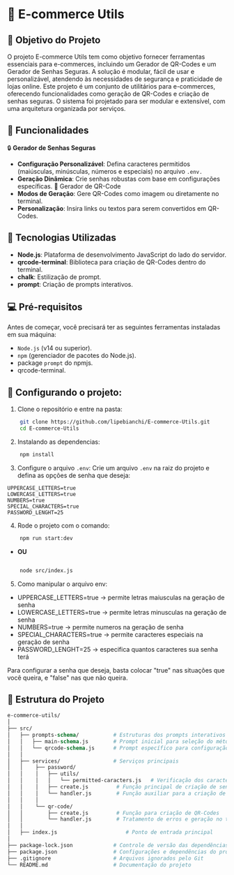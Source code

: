 # 🛒 E-commerce Utils


## 🎯 Objetivo do Projeto

O projeto E-commerce Utils tem como objetivo fornecer ferramentas essenciais para e-commerces, incluindo um Gerador de QR-Codes e um Gerador de Senhas Seguras. A solução é modular, fácil de usar e personalizável, atendendo às necessidades de segurança e praticidade de lojas online.
Este projeto é um conjunto de utilitários para e-commerces, oferecendo funcionalidades como geração de QR-Codes e criação de senhas seguras. O sistema foi projetado para ser modular e extensível, com uma arquitetura organizada por serviços.

## 🚀 Funcionalidades
🔒 **Gerador de Senhas Seguras**
- **Configuração Personalizável**: Defina caracteres permitidos (maiúsculas, minúsculas, números e especiais) no arquivo `.env.`
- **Geração Dinâmica**: Crie senhas robustas com base em configurações específicas.
📲 Gerador de QR-Code
- **Modos de Geração**: Gere QR-Codes como imagem ou diretamente no terminal.
- **Personalização**: Insira links ou textos para serem convertidos em QR-Codes.


## 🏅 Tecnologias Utilizadas
- **Node.js**: Plataforma de desenvolvimento JavaScript do lado do servidor.
- **qrcode-terminal**: Biblioteca para criação de QR-Codes dentro do terminal.
- **chalk**: Estilização de prompt.
- **prompt**: Criação de prompts interativos.


## 💻 Pré-requisitos
Antes de começar, você precisará ter as seguintes ferramentas instaladas em sua máquina:

- `Node.js` (v14 ou superior).
- `npm` (gerenciador de pacotes do Node.js).
- package `prompt` do npmjs.
- qrcode-terminal.


## 🚀 Configurando o projeto:

1. Clone o repositório e entre na pasta:

``` bash
    git clone https://github.com/lipebianchi/E-commerce-Utils.git
    cd E-commerce-Utils
```

2. Instalando as dependencias:

``` bash
    npm install
```

3. Configure o arquivo `.env`: Crie um arquivo `.env` na raiz do projeto e defina as opções de senha que deseja:


``` env
UPPERCASE_LETTERS=true
LOWERCASE_LETTERS=true
NUMBERS=true
SPECIAL_CHARACTERS=true
PASSWORD_LENGHT=25
```

4. Rode o projeto com o comando:

``` bash
    npm run start:dev
```
- **OU**

``` bash

    node src/index.js
```


5. Como manipular o arquivo env:

- UPPERCASE_LETTERS=true -> permite letras maiusculas na geração de senha 
- LOWERCASE_LETTERS=true -> permite letras minusculas na geração de senha
- NUMBERS=true -> permite numeros na geração de senha
- SPECIAL_CHARACTERS=true -> permite caracteres especiais na geração de senha
- PASSWORD_LENGHT=25 -> especifica quantos caracteres sua senha terá

Para configurar a senha que deseja, basta colocar "true" nas situações que você queira, e "false" nas que não queira.

## 📁 Estrutura do Projeto

``` graphql
e-commerce-utils/
│
├── src/
│   ├── prompts-schema/           # Estruturas dos prompts interativos
│   │   ├── main-schema.js        # Prompt inicial para seleção do método (QR-Code ou Senha)
│   │   └── qrcode-schema.js      # Prompt específico para configuração de QR-Codes
│   │
│   ├── services/                 # Serviços principais
│   │    ├── password/
│   │    │   ├── utils/
│   │    │   │   └── permitted-caracters.js   # Verificação dos caracteres permitidos
│   │    │   ├── create.js         # Função principal de criação de senhas
│   │    │   └── handler.js        # Função auxiliar para a criação de senhas
│   │    │
│   │    └── qr-code/
│   │        ├── create.js         # Função para criação de QR-Codes
│   │        └── handler.js        # Tratamento de erros e geração no terminal
│   │
│   ├── index.js                      # Ponto de entrada principal
│
├── package-lock.json             # Controle de versão das dependências
├── package.json                  # Configurações e dependências do projeto
├── .gitignore                    # Arquivos ignorados pelo Git
└── README.md                     # Documentação do projeto
```
